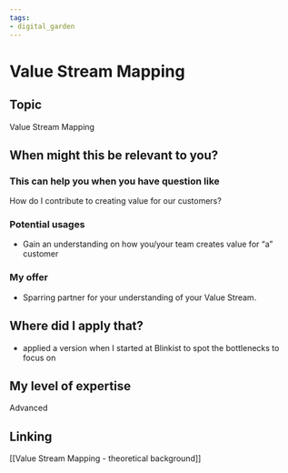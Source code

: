 ```yaml
---
tags: 
- digital_garden
---
```

# Value Stream Mapping
## Topic

Value Stream Mapping

## When might this be relevant to you?

### This can help you when you have question like

How do I contribute to creating value for our customers?

### Potential usages

-   Gain an understanding on how you/your team creates value for “a” customer
    

### My offer

-   Sparring partner for your understanding of your Value Stream.
    

## Where did I apply that?

-   applied a version when I started at Blinkist to spot the bottlenecks to focus on
    

## My level of expertise

Advanced

## Linking
[[Value Stream Mapping - theoretical background]]
